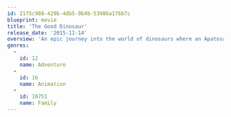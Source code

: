 ```yaml
---
id: 21f5c988-429b-4db5-9b4b-53986a176b7c
blueprint: movie
title: 'The Good Dinosaur'
release_date: '2015-11-14'
overview: 'An epic journey into the world of dinosaurs where an Apatosaurus named Arlo makes an unlikely human friend.'
genres:
  -
    id: 12
    name: Adventure
  -
    id: 16
    name: Animation
  -
    id: 10751
    name: Family
---
```

